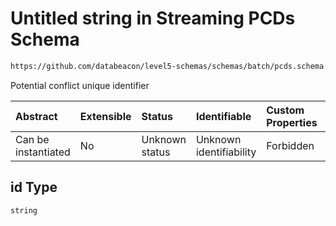 # Untitled string in Streaming PCDs Schema

```txt
https://github.com/databeacon/level5-schemas/schemas/batch/pcds.schema.json#/properties/id
```

Potential conflict unique identifier

| Abstract            | Extensible | Status         | Identifiable            | Custom Properties | Additional Properties | Access Restrictions | Defined In                                                                    |
| :------------------ | :--------- | :------------- | :---------------------- | :---------------- | :-------------------- | :------------------ | :---------------------------------------------------------------------------- |
| Can be instantiated | No         | Unknown status | Unknown identifiability | Forbidden         | Allowed               | none                | [pcds.schema.json\*](../../out/batch/pcds.schema.json "open original schema") |

## id Type

`string`
